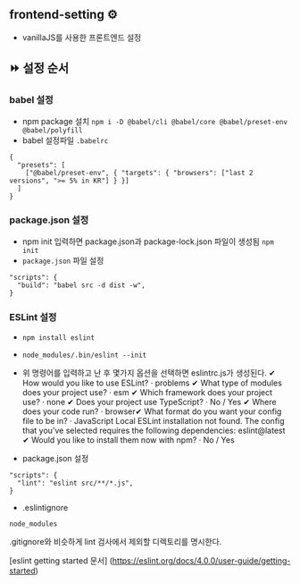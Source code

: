 ## frontend-setting ⚙
- vanillaJS를 사용한 프론트엔드 설정  


## ⏩ 설정 순서


### babel 설정
- npm package 설치
`npm i -D @babel/cli @babel/core @babel/preset-env @babel/polyfill`
- babel 설정파일 `.babelrc`
```
{
  "presets": [
    ["@babel/preset-env", { "targets": { "browsers": ["last 2 versions", ">= 5% in KR"] } }]
  ]
}
```


### package.json 설정
- npm init 입력하면 package.json과 package-lock.json 파일이 생성됨
`npm init`
- `package.json` 파일 설정
```
"scripts": {
  "build": "babel src -d dist -w",
}
```


### ESLint 설정
- `npm install eslint`
- `node_modules/.bin/eslint --init`
- 위 명령어를 입력하고 난 후 몇가지 옵션을 선택하면 eslintrc.js가 생성된다.
✔ How would you like to use ESLint? · problems
✔ What type of modules does your project use? · esm
✔ Which framework does your project use? · none
✔ Does your project use TypeScript? · No / Yes
✔ Where does your code run? · browser✔ What format do you want your config file to be in? · JavaScript
Local ESLint installation not found.
The config that you've selected requires the following dependencies:
eslint@latest
✔ Would you like to install them now with npm? · No / Yes

- package.json 설정
```
"scripts": {
  "lint": "eslint src/**/*.js",
}
```
- .eslintignore
```
node_modules
```
.gitignore와 비슷하게 lint 검사에서 제외할 디렉토리를 명시한다.

[eslint getting started 문서] (https://eslint.org/docs/4.0.0/user-guide/getting-started)



